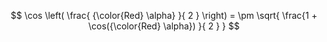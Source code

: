 $$
\cos \left( \frac{ {\color{Red} \alpha} }{ 2 } \right) = \pm \sqrt{ \frac{1 + \cos({\color{Red} \alpha}) }{ 2 } }
$$